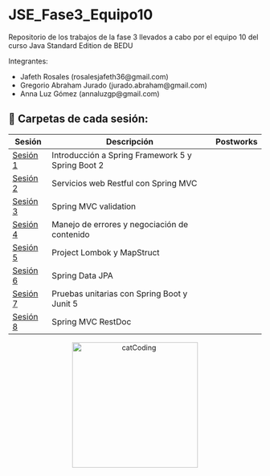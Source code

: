 # JSE_Fase3_Equipo10
Repositorio de los trabajos de la fase 3 llevados a cabo por el equipo 10 del curso Java Standard Edition de BEDU
 
Integrantes:
<ul>
  <li>Jafeth Rosales           (rosalesjafeth36@gmail.com)</li>
  <li>Gregorio Abraham Jurado  (jurado.abraham@gmail.com) </li>
  <li> Anna Luz Gómez           (annaluzgp@gmail.com)</li>
</ul>


## :bookmark_tabs: Carpetas de cada sesión:

<div align="center">

| Sesión                | Descripción                                                       | Postworks         |
|-----------------------|-------------------------------------------------------------------|------------------|
| [Sesión 1](./Sesión1) | Introducción a Spring Framework 5 y Spring Boot 2|        |
| [Sesión 2](./Sesión2) | Servicios web Restful con Spring MVC |  |
| [Sesión 3](./Sesión3) | Spring MVC validation |          |
| [Sesión 4](./Sesión4) | Manejo de errores y negociación de contenido |          |
| [Sesión 5](./Sesión5) |Project Lombok y MapStruct |    |
| [Sesión 6](./Sesión6) |Spring Data JPA |         |
| [Sesión 7](./Sesión7) |Pruebas unitarias con Spring Boot y Junit 5|                           |
| [Sesión 8](./Sesión8) |Spring MVC RestDoc |              |
</div>

<p align="center">
<img align="center" src="[https://giphy.com/embed/3oKIPnAiaMCws8nOsE](https://www.reddit.com/r/CatGifs/comments/640py3/meet_the_new_it_guy_xpost_raww/?st=j180my0k&sh=2230295e)" alt="catCoding" width="250"/>
</p>
